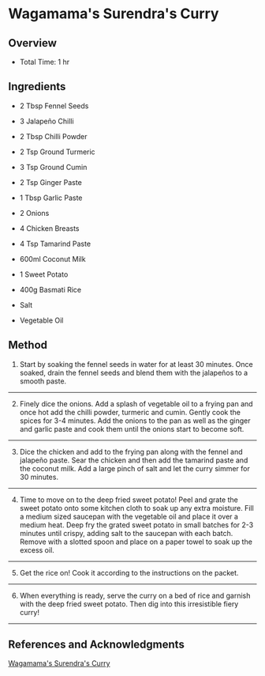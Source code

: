 # Wagamama's Surendra's Curry

## Overview

- Total Time: 1 hr

## Ingredients

- 2 Tbsp Fennel Seeds

- 3 Jalapeño Chilli

- 2 Tbsp Chilli Powder

- 2 Tsp Ground Turmeric

- 3 Tsp Ground Cumin

- 2 Tsp Ginger Paste

- 1 Tbsp Garlic Paste

- 2 Onions

- 4 Chicken Breasts

- 4 Tsp Tamarind Paste

- 600ml Coconut Milk

- 1 Sweet Potato

- 400g Basmati Rice

- Salt

- Vegetable Oil

## Method

1. Start by soaking the fennel seeds in water for at least 30 minutes. Once soaked, drain the fennel seeds and blend them with the jalapeños to a smooth paste.
---

2. Finely dice the onions. Add a splash of vegetable oil to a frying pan and once hot add the chilli powder, turmeric and cumin. Gently cook the spices for 3-4 minutes. Add the onions to the pan as well as the ginger and garlic paste and cook them until the onions start to become soft.
---

3. Dice the chicken and add to the frying pan along with the fennel and jalapeño paste. Sear the chicken and then add the tamarind paste and the coconut milk. Add a large pinch of salt and let the curry simmer for 30 minutes.
---

4. Time to move on to the deep fried sweet potato! Peel and grate the sweet potato onto some kitchen cloth to soak up any extra moisture. Fill a medium sized saucepan with the vegetable oil and place it over a medium heat. Deep fry the grated sweet potato in small batches for 2-3 minutes until crispy, adding salt to the saucepan with each batch. Remove with a slotted spoon and place on a paper towel to soak up the excess oil.
---

5. Get the rice on! Cook it according to the instructions on the packet.
---

6. When everything is ready, serve the curry on a bed of rice and garnish with the deep fried sweet potato. Then dig into this irresistible fiery curry!
---

## References and Acknowledgments

[Wagamama's Surendra's Curry](http://www.mobkitchen.co.uk/recipes/wagamamas-curry)
